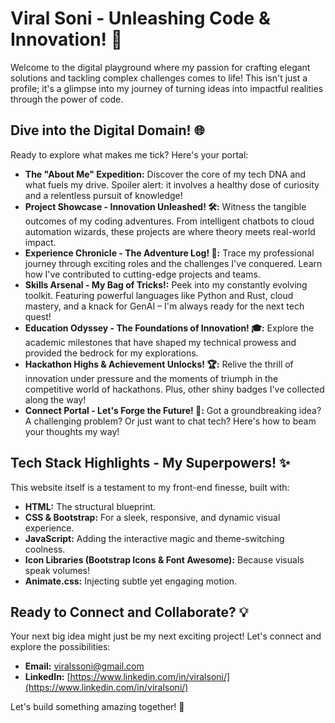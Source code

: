 # Viral Soni - Unleashing Code & Innovation! 🚀

Welcome to the digital playground where my passion for crafting elegant solutions and tackling complex challenges comes to life! This isn't just a profile; it's a glimpse into my journey of turning ideas into impactful realities through the power of code.

## Dive into the Digital Domain! 🌐

Ready to explore what makes me tick? Here's your portal:

- **The "About Me" Expedition:** Discover the core of my tech DNA and what fuels my drive. Spoiler alert: it involves a healthy dose of curiosity and a relentless pursuit of knowledge!
- **Project Showcase - Innovation Unleashed! 🛠️:** Witness the tangible outcomes of my coding adventures. From intelligent chatbots to cloud automation wizards, these projects are where theory meets real-world impact.
- **Experience Chronicle - The Adventure Log! 📜:** Trace my professional journey through exciting roles and the challenges I've conquered. Learn how I've contributed to cutting-edge projects and teams.
- **Skills Arsenal - My Bag of Tricks!:** Peek into my constantly evolving toolkit. Featuring powerful languages like Python and Rust, cloud mastery, and a knack for GenAI – I'm always ready for the next tech quest!
- **Education Odyssey - The Foundations of Innovation! 🎓:** Explore the academic milestones that have shaped my technical prowess and provided the bedrock for my explorations.
- **Hackathon Highs & Achievement Unlocks! 🏆:** Relive the thrill of innovation under pressure and the moments of triumph in the competitive world of hackathons. Plus, other shiny badges I've collected along the way!
- **Connect Portal - Let's Forge the Future! 🤝:** Got a groundbreaking idea? A challenging problem? Or just want to chat tech? Here's how to beam your thoughts my way!

## Tech Stack Highlights - My Superpowers! ✨

This website itself is a testament to my front-end finesse, built with:

- **HTML:** The structural blueprint.
- **CSS & Bootstrap:** For a sleek, responsive, and dynamic visual experience.
- **JavaScript:** Adding the interactive magic and theme-switching coolness.
- **Icon Libraries (Bootstrap Icons & Font Awesome):** Because visuals speak volumes!
- **Animate.css:** Injecting subtle yet engaging motion.

## Ready to Connect and Collaborate? 💡

Your next big idea might just be my next exciting project! Let's connect and explore the possibilities:

- **Email:** viralssoni@gmail.com
- **LinkedIn:** [https://www.linkedin.com/in/viralsoni/](https://www.linkedin.com/in/viralsoni/)

Let's build something amazing together! 🚀
